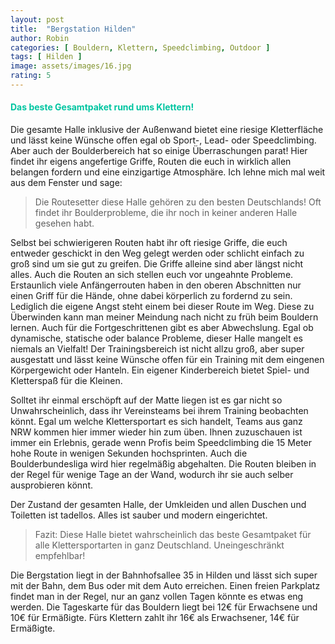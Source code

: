 ```yaml
---
layout: post
title:  "Bergstation Hilden"
author: Robin
categories: [ Bouldern, Klettern, Speedclimbing, Outdoor ]
tags: [ Hilden ]
image: assets/images/16.jpg
rating: 5
---
```


#### <span style="color:#00c5a1">Das beste Gesamtpaket rund ums Klettern!</span>
Die gesamte Halle inklusive der Außenwand bietet eine riesige Kletterfläche und lässt keine Wünsche offen egal ob Sport-, Lead- oder Speedclimbing. Aber auch der Boulderbereich hat so einige Überraschungen parat! Hier findet ihr eigens angefertige Griffe, Routen die euch in wirklich allen belangen fordern und eine einzigartige Atmosphäre. Ich lehne mich mal weit aus dem Fenster und sage: 
>Die Routesetter diese Halle gehören zu den besten Deutschlands! Oft findet ihr Boulderprobleme, die ihr noch in keiner anderen Halle gesehen habt. 

Selbst bei schwierigeren Routen habt ihr oft riesige Griffe, die euch entweder geschickt in den Weg gelegt werden oder schlicht einfach zu groß sind um sie gut zu greifen. Die Griffe alleine sind aber längst nicht alles. Auch die Routen an sich stellen euch vor ungeahnte Probleme. Erstaunlich viele Anfängerrouten haben in den oberen Abschnitten nur einen Griff für die Hände, ohne dabei körperlich zu fordernd zu sein. Lediglich die eigene Angst steht einem bei dieser Route im Weg. Diese zu Überwinden kann man meiner Meindung nach nicht zu früh beim Bouldern lernen. Auch für die Fortgeschrittenen gibt es aber Abwechslung. Egal ob dynamische, statische oder balance Probleme, dieser Halle mangelt es niemals an Vielfalt! Der Trainingsbereich ist nicht allzu groß, aber super ausgestatt und lässt keine Wünsche offen für ein Training mit dem eingenen Körpergewicht oder Hanteln. Ein eigener Kinderbereich bietet Spiel- und Kletterspaß für die Kleinen.

Solltet ihr einmal erschöpft auf der Matte liegen ist es gar nicht so Unwahrscheinlich, dass ihr Vereinsteams bei ihrem Training beobachten könnt. Egal um welche Klettersportart es sich handelt, Teams aus ganz NRW kommen hier immer wieder hin zum üben. Ihnen zuzuschauen ist immer ein Erlebnis, gerade wenn Profis beim Speedclimbing die 15 Meter hohe Route in wenigen Sekunden hochsprinten. Auch die Boulderbundesliga wird hier regelmäßig abgehalten. Die Routen bleiben in der Regel für wenige Tage an der Wand, wodurch ihr sie auch selber ausprobieren könnt.

Der Zustand der gesamten Halle, der Umkleiden und allen Duschen und Toiletten ist tadellos. Alles ist sauber und modern eingerichtet. 
>Fazit: Diese Halle bietet wahrscheinlich das beste Gesamtpaket für alle Klettersportarten in ganz Deutschland. Uneingeschränkt empfehlbar! 

Die Bergstation liegt in der Bahnhofsallee 35 in Hilden und lässt sich super mit der Bahn, dem Bus oder mit dem Auto erreichen. Einen freien Parkplatz findet man in der Regel, nur an ganz vollen Tagen könnte es etwas eng werden. Die Tageskarte für das Bouldern liegt bei 12€ für Erwachsene und 10€ für Ermäßigte. Fürs Klettern zahlt ihr 16€ als Erwachsener, 14€ für Ermäßigte.
